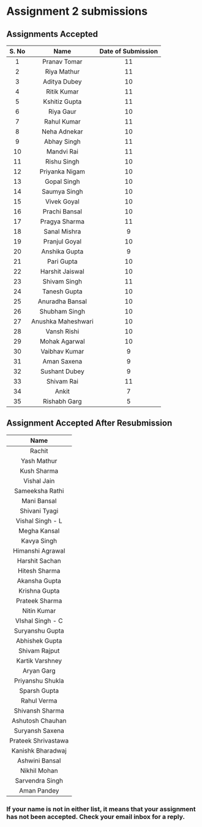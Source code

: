 # Assignment 2 submissions



## Assignments Accepted

| S. No |        Name        | Date of Submission |
| :---: | :----------------: | :----------------: |
|   1   |    Pranav Tomar    |         11         |
|   2   |    Riya Mathur     |         11         |
|   3   |    Aditya Dubey    |         10         |
|   4   |    Ritik Kumar     |         11         |
|   5   |   Kshitiz Gupta    |         11         |
|   6   |     Riya Gaur      |         10         |
|   7   |    Rahul Kumar     |         11         |
|   8   |    Neha Adnekar    |         10         |
|   9   |    Abhay Singh     |         11         |
|  10   |     Mandvi Rai     |         11         |
|  11   |    Rishu Singh     |         10         |
|  12   |   Priyanka Nigam   |         10         |
|  13   |    Gopal Singh     |         10         |
|  14   |    Saumya Singh    |         10         |
|  15   |    Vivek Goyal     |         10         |
|  16   |   Prachi Bansal    |         10         |
|  17   |   Pragya Sharma    |         11         |
|  18   |    Sanal Mishra    |         9          |
|  19   |   Pranjul Goyal    |         10         |
|  20   |   Anshika Gupta    |         9          |
|  21   |     Pari Gupta     |         10         |
|  22   |  Harshit Jaiswal   |         10         |
|  23   |    Shivam Singh    |         11         |
|  24   |    Tanesh Gupta    |         10         |
|  25   |  Anuradha Bansal   |         10         |
|  26   |   Shubham Singh    |         10         |
|  27   | Anushka Maheshwari |         10         |
|  28   |    Vansh Rishi     |         10         |
|  29   |   Mohak Agarwal    |         10         |
|  30   |   Vaibhav Kumar    |         9          |
|  31   |    Aman Saxena     |         9          |
|  32   |   Sushant Dubey    |         9          |
|  33   |     Shivam Rai     |         11         |
|  34   |       Ankit        |         7          |
|  35   |    Rishabh Garg    |         5          |

## Assignment Accepted After Resubmission

|        Name         |
| :-----------------: |
|       Rachit        |
|     Yash Mathur     |
|     Kush Sharma     |
|     Vishal Jain     |
|   Sameeksha Rathi   |
|     Mani Bansal     |
|    Shivani Tyagi    |
|  Vishal Singh - L   |
|    Megha Kansal     |
|     Kavya Singh     |
|  Himanshi Agrawal   |
|   Harshit Sachan    |
|    Hitesh Sharma    |
|    Akansha Gupta    |
|    Krishna Gupta    |
|   Prateek Sharma    |
|     Nitin Kumar     |
|  VIshal Singh - C   |
|   Suryanshu Gupta   |
|   Abhishek Gupta    |
|    Shivam Rajput    |
|   Kartik Varshney   |
|     Aryan Garg      |
|  Priyanshu Shukla   |
|    Sparsh Gupta     |
|     Rahul Verma     |
|   Shivansh Sharma   |
|  Ashutosh Chauhan   |
|   Suryansh Saxena   |
| Prateek Shrivastawa |
|  Kanishk Bharadwaj  |
|   Ashwini Bansal    |
|    Nikhil Mohan     |
|   Sarvendra Singh   |
|     Aman Pandey     |

### If your name is not in either list, it means that your assignment has not been accepted. Check your email inbox for a reply.

